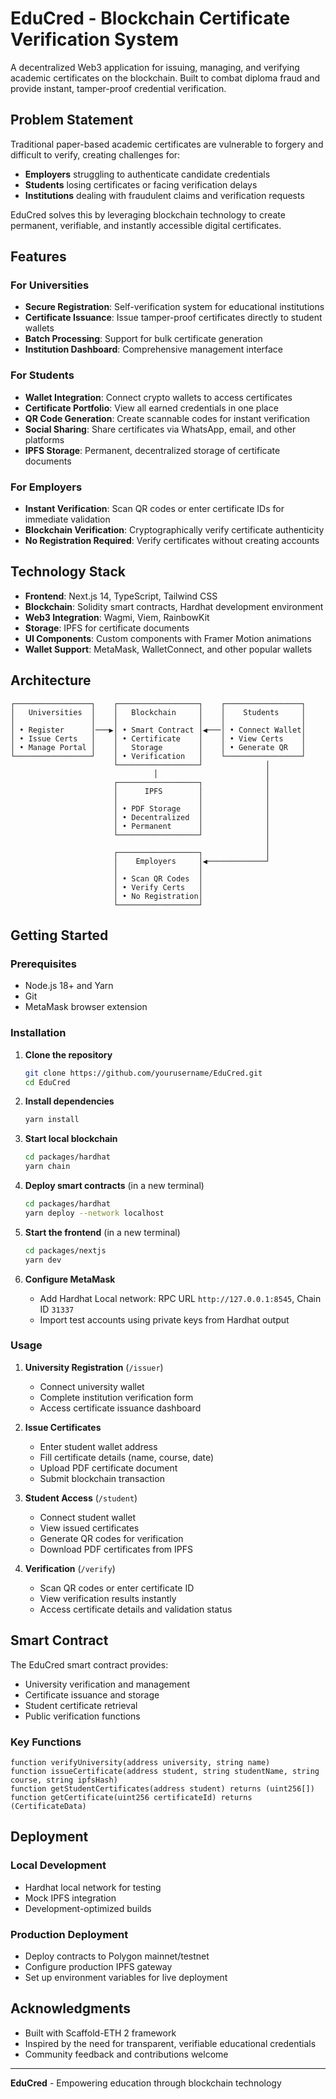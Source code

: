 # EduCred - Blockchain Certificate Verification System

A decentralized Web3 application for issuing, managing, and verifying academic certificates on the blockchain. Built to combat diploma fraud and provide instant, tamper-proof credential verification.

## Problem Statement

Traditional paper-based academic certificates are vulnerable to forgery and difficult to verify, creating challenges for:
- **Employers** struggling to authenticate candidate credentials
- **Students** losing certificates or facing verification delays
- **Institutions** dealing with fraudulent claims and verification requests

EduCred solves this by leveraging blockchain technology to create permanent, verifiable, and instantly accessible digital certificates.

## Features

### For Universities
- **Secure Registration**: Self-verification system for educational institutions
- **Certificate Issuance**: Issue tamper-proof certificates directly to student wallets
- **Batch Processing**: Support for bulk certificate generation
- **Institution Dashboard**: Comprehensive management interface

### For Students
- **Wallet Integration**: Connect crypto wallets to access certificates
- **Certificate Portfolio**: View all earned credentials in one place
- **QR Code Generation**: Create scannable codes for instant verification
- **Social Sharing**: Share certificates via WhatsApp, email, and other platforms
- **IPFS Storage**: Permanent, decentralized storage of certificate documents

### For Employers
- **Instant Verification**: Scan QR codes or enter certificate IDs for immediate validation
- **Blockchain Verification**: Cryptographically verify certificate authenticity
- **No Registration Required**: Verify certificates without creating accounts

## Technology Stack

- **Frontend**: Next.js 14, TypeScript, Tailwind CSS
- **Blockchain**: Solidity smart contracts, Hardhat development environment
- **Web3 Integration**: Wagmi, Viem, RainbowKit
- **Storage**: IPFS for certificate documents
- **UI Components**: Custom components with Framer Motion animations
- **Wallet Support**: MetaMask, WalletConnect, and other popular wallets

## Architecture

```
┌─────────────────┐    ┌──────────────────┐    ┌─────────────────┐
│   Universities  │    │   Blockchain     │    │    Students     │
│                 │    │                  │    │                 │
│ • Register      │───▶│ • Smart Contract │◀───│ • Connect Wallet│
│ • Issue Certs   │    │ • Certificate    │    │ • View Certs    │
│ • Manage Portal │    │   Storage        │    │ • Generate QR   │
└─────────────────┘    │ • Verification   │    └─────────────────┘
                       └──────────────────┘              │
                                │                        │
                       ┌──────────────────┐              │
                       │      IPFS        │              │
                       │                  │              │
                       │ • PDF Storage    │              │
                       │ • Decentralized  │              │
                       │ • Permanent      │              │
                       └──────────────────┘              │
                                                         │
                       ┌──────────────────┐              │
                       │    Employers     │◀─────────────┘
                       │                  │
                       │ • Scan QR Codes  │
                       │ • Verify Certs   │
                       │ • No Registration│
                       └──────────────────┘
```

## Getting Started

### Prerequisites

- Node.js 18+ and Yarn
- Git
- MetaMask browser extension

### Installation

1. **Clone the repository**
   ```bash
   git clone https://github.com/yourusername/EduCred.git
   cd EduCred
   ```

2. **Install dependencies**
   ```bash
   yarn install
   ```

3. **Start local blockchain**
   ```bash
   cd packages/hardhat
   yarn chain
   ```

4. **Deploy smart contracts** (in a new terminal)
   ```bash
   cd packages/hardhat
   yarn deploy --network localhost
   ```

5. **Start the frontend** (in a new terminal)
   ```bash
   cd packages/nextjs
   yarn dev
   ```

6. **Configure MetaMask**
   - Add Hardhat Local network: RPC URL `http://127.0.0.1:8545`, Chain ID `31337`
   - Import test accounts using private keys from Hardhat output

### Usage

1. **University Registration** (`/issuer`)
   - Connect university wallet
   - Complete institution verification form
   - Access certificate issuance dashboard

2. **Issue Certificates**
   - Enter student wallet address
   - Fill certificate details (name, course, date)
   - Upload PDF certificate document
   - Submit blockchain transaction

3. **Student Access** (`/student`)
   - Connect student wallet
   - View issued certificates
   - Generate QR codes for verification
   - Download PDF certificates from IPFS

4. **Verification** (`/verify`)
   - Scan QR codes or enter certificate ID
   - View verification results instantly
   - Access certificate details and validation status

## Smart Contract

The EduCred smart contract provides:
- University verification and management
- Certificate issuance and storage
- Student certificate retrieval
- Public verification functions

### Key Functions

```solidity
function verifyUniversity(address university, string name)
function issueCertificate(address student, string studentName, string course, string ipfsHash)
function getStudentCertificates(address student) returns (uint256[])
function getCertificate(uint256 certificateId) returns (CertificateData)
```

## Deployment

### Local Development
- Hardhat local network for testing
- Mock IPFS integration
- Development-optimized builds

### Production Deployment
- Deploy contracts to Polygon mainnet/testnet
- Configure production IPFS gateway
- Set up environment variables for live deployment

## Acknowledgments

- Built with Scaffold-ETH 2 framework
- Inspired by the need for transparent, verifiable educational credentials
- Community feedback and contributions welcome

---

**EduCred** - Empowering education through blockchain technology
